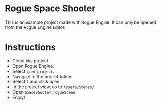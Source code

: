# Rogue Space Shooter

This is an example project made with Rogue Engine. It can only be opened from the Rogue Engine Editor.

# Instructions

- Clone this project.
- Open Rogue Engine.
- Select `open project`.
- Navigate to the project folder.
- Select it and click open.
- In the project view, go to `Assets/Scenes/`
- Open `SpaceShooter.rogueScene`
- Enjoy!
